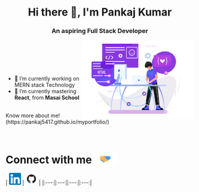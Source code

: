 
<h1 align="center">Hi there 👋, I'm Pankaj Kumar</h1>
<h3 align="center">An aspiring Full Stack Developer</h3>

<img src="https://github.com/pankaj5417/koovs.com/blob/main/about.png?raw=true" width="300px" align="right">

<br/>
<p align="left">
 
</p>



<br/>
<p>
  <em>
    
  </em>  
</p>
<br/>
<ul>
  <li> 🔭 I’m currently working on MERN stack Technology</li>
  <li> 🌱 I’m currently mastering  <b>React</b></a>, from  <b>Masai School</b></li>

    
 <!-- <li> 👯 I’m open to </li>-->
<!--   <li> 😄 Pronouns: He/Him </li> -->
</ul><br/>
 Know more about me!(https://pankaj5417.github.io/myportfolio/)
<p>
 <!-- GitHub Statistics!-->


<!-- Most Languages Used Statistics!-->  
 
</p>

</p>


<p align="left">

</p>




<br/>

<!-- Handshake Gif-->
# Connect with me<img src="https://github.com/pankaj5417/koovs.com/blob/main/icons/Handshake.gif?raw=true" height="32px">



| [<img src="https://github.com/zaahidali/zaahidali/blob/main/Assets/Linkedin.svg" alt="Linkedin Logo" width="32">](https://www.linkedin.com/in/pk-pankajkumar) | [<img src="https://github.com/pankaj5417/koovs.com/blob/main/icons/GitHub-Mark.png?raw=true" alt="Github logo" width="32">](https://github.com/pankaj5417) | 
|:---:|:---:|:---:|:---:|



